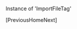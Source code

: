 [//]: # (This file was generated from: doc/templates/06-Examples.mdt using the documentation_builder package on: 2021-08-24 20:42:07.537814.)
Instance of 'ImportFileTag'

[PreviousHomeNext]